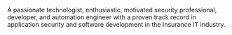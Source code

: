 
A passionate technologist, enthusiastic, motivated security professional, developer, and automation engineer with a proven track record in application security and software development in the Insurance IT industry.
